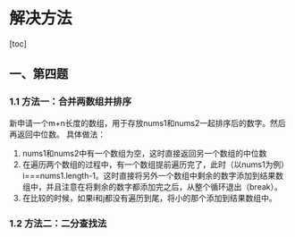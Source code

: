# 解决方法

[toc]

## 一、第四题

### 1.1 方法一：合并两数组并排序

新申请一个m+n长度的数组，用于存放nums1和nums2一起排序后的数字。然后再返回中位数。
具体做法：

1. nums1和nums2中有一个数组为空，这时直接返回另一个数组的中位数
2. 在遍历两个数组的过程中，有一个数组提前遍历完了，此时（以nums1为例）i===nums1.length-1。这时直接将另外一个数组中剩余的数字添加到结果数组中，并且注意在将剩余的数字都添加完之后，从整个循环退出（break）。
3. 在比较的时候，如果i和j都没有遍历到尾，将小的那个添加到结果数组中。

### 1.2 方法二：二分查找法

